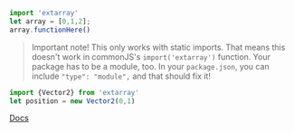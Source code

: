 ```js
import 'extarray'
let array = [0,1,2];
array.functionHere()
```
> Important note! This only works with static imports. That means this doesn't work in commonJS's `import('extarray')` function. Your package has to be a module, too. In your `package.json`, you can include `"type": "module",` and that should fix it!
```js
import {Vector2} from 'extarray'
let position = new Vector2(0,1)
```
[Docs](/out/index.html)
